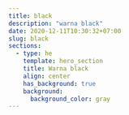 ```yaml
---
title: black
description: "warna black"
date: 2020-12-11T10:30:32+07:00
slug: black
sections:
  - type: he 
    template: hero_section
    title: Warna black
    align: center
    has_background: true
    background:
      background_color: gray
---
```


